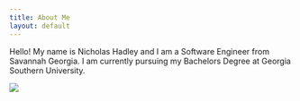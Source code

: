 ```yaml
---
title: About Me
layout: default
---
```


<div class="intro">
  <p>Hello! My name is Nicholas Hadley and I am a Software Engineer from Savannah Georgia. I am currently pursuing my Bachelors Degree at Georgia Southern University.</p>
  <img class="portrait" src="{{ '/assets/images/headshot.png' | relative_url }}" />
</div>
